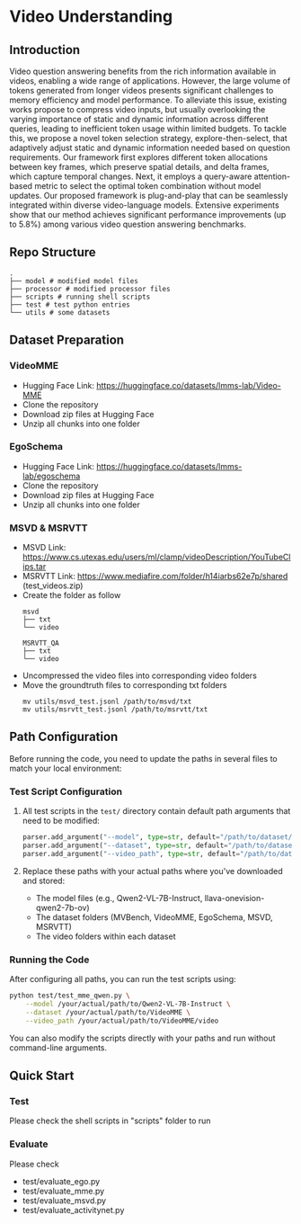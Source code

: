 # Video Understanding

## Introduction
Video question answering benefits from the rich information available in videos, enabling a wide range of applications. However, the large volume of tokens generated from longer videos presents significant challenges to memory efficiency and model performance. To alleviate this issue, existing works propose to compress video inputs, but usually overlooking the varying importance of static and dynamic information across different queries, leading to inefficient token usage within limited budgets. To tackle this, we propose a novel token selection strategy, explore-then-select, that adaptively adjust static and dynamic information needed based on question requirements. Our framework first explores different token allocations between key frames, which preserve spatial details, and delta frames, which capture temporal changes. Next, it employs a query-aware attention-based metric to select the optimal token combination without model updates. Our proposed framework is plug-and-play that can be seamlessly integrated within diverse video-language models. Extensive experiments show that our method achieves significant performance improvements (up to 5.8\%) among various video question answering benchmarks.

## Repo Structure
```shell
.
├── model # modified model files
├── processor # modified processor files
├── scripts # running shell scripts
├── test # test python entries
└── utils # some datasets
```

## Dataset Preparation
### VideoMME
* Hugging Face Link: https://huggingface.co/datasets/lmms-lab/Video-MME
* Clone the repository
* Download zip files at Hugging Face
* Unzip all chunks into one folder

### EgoSchema
* Hugging Face Link: https://huggingface.co/datasets/lmms-lab/egoschema
* Clone the repository
* Download zip files at Hugging Face
* Unzip all chunks into one folder

### MSVD & MSRVTT
* MSVD Link: https://www.cs.utexas.edu/users/ml/clamp/videoDescription/YouTubeClips.tar
* MSRVTT Link: https://www.mediafire.com/folder/h14iarbs62e7p/shared (test_videos.zip)
* Create the folder as follow
    ```
    msvd
    ├── txt
    └── video

    MSRVTT_QA
    ├── txt
    └── video
    ```
* Uncompressed the video files into corresponding video folders
* Move the groundtruth files to corresponding txt folders
    ```
    mv utils/msvd_test.jsonl /path/to/msvd/txt
    mv utils/msrvtt_test.jsonl /path/to/msrvtt/txt
    ```

## Path Configuration
Before running the code, you need to update the paths in several files to match your local environment:

### Test Script Configuration
1. All test scripts in the `test/` directory contain default path arguments that need to be modified:
   ```python
   parser.add_argument("--model", type=str, default="/path/to/dataset/Qwen2-VL-7B-Instruct")
   parser.add_argument("--dataset", type=str, default="/path/to/dataset/VideoMME")
   parser.add_argument("--video_path", type=str, default="/path/to/dataset/VideoMME/video")
   ```
   
2. Replace these paths with your actual paths where you've downloaded and stored:
   - The model files (e.g., Qwen2-VL-7B-Instruct, llava-onevision-qwen2-7b-ov)
   - The dataset folders (MVBench, VideoMME, EgoSchema, MSVD, MSRVTT)
   - The video folders within each dataset

### Running the Code
After configuring all paths, you can run the test scripts using:
```bash
python test/test_mme_qwen.py \
    --model /your/actual/path/to/Qwen2-VL-7B-Instruct \
    --dataset /your/actual/path/to/VideoMME \
    --video_path /your/actual/path/to/VideoMME/video
```

You can also modify the scripts directly with your paths and run without command-line arguments.

## Quick Start
### Test
Please check the shell scripts in "scripts" folder to run

### Evaluate
Please check
* test/evaluate_ego.py
* test/evaluate_mme.py
* test/evaluate_msvd.py
* test/evaluate_activitynet.py